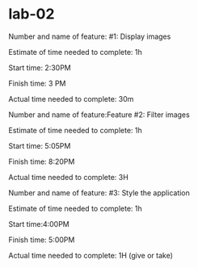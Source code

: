 # lab-02

Number and name of feature: #1: Display images

Estimate of time needed to complete: 1h

Start time: 2:30PM

Finish time: 3 PM

Actual time needed to complete: 30m



Number and name of feature:Feature #2: Filter images

Estimate of time needed to complete: 1h

Start time: 5:05PM

Finish time: 8:20PM

Actual time needed to complete: 3H


Number and name of feature: #3: Style the application

Estimate of time needed to complete: 1h

Start time:4:00PM

Finish time: 5:00PM

Actual time needed to complete: 1H (give or take)